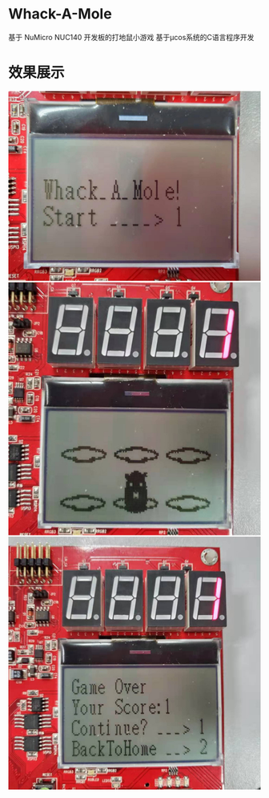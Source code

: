# Whack-A-Mole
基于 NuMicro NUC140 开发板的打地鼠小游戏 
基于μcos系统的C语言程序开发
# 效果展示
![images](https://github.com/BaldAlien/Whack-A-Mole/blob/main/README/2.jpg)
![images](https://github.com/BaldAlien/Whack-A-Mole/raw/main/README/1.jpg)
![images](https://github.com/BaldAlien/Whack-A-Mole/raw/main/README/3.jpg)
